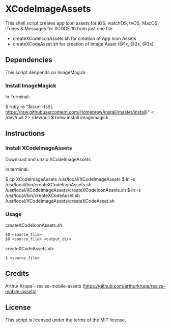 # XCodeImageAssets

This shell script creates app icon assets for iOS, watchOS, tvOS, MacOS, iTunes &amp; Messages for XCODE 10 from just one file

- createXCodeIconAssets.sh for creation of App Icon Assets
- createXCodeAsset.sh for creation of Image Asset (@1x, @2x, @3x)

## Dependencies

This script denpends on ImageMagick

### Install ImageMagick

In Terminal:

$ ruby -e "$(curl -fsSL https://raw.githubusercontent.com/Homebrew/install/master/install)" < /dev/null 2> /dev/null
$ brew install imagemagick

## Instructions

### Install XCodeImageAssets

Download and unzip XCodeImageAssets

In terminal:

$ cp XCodeImageAssets /usr/local/XCodeImageAssets
$ ln -s /usr/local/bin/createXCodeIconAssets.sh /usr/local/XCodeImageAssets/createXCodeIconAssets.sh
$ ln -s /usr/local/bin/createXCodeAsset.sh /usr/local/XCodeImageAssets/createXCodeAsset.sh

### Usage

createXCodeIconAssets.sh:

	$0 <source_file>
	$0 <source_file> <output_dir>

createXCodeAssets.sh:

	$ <source_file>

## Credits

Arthur Krupa - resize-mobile-assets (https://github.com/arthurkrupa/resize-mobile-assets)

## License

This script is licensed under the terms of the MIT license.
